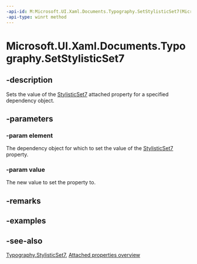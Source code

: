```yaml
---
-api-id: M:Microsoft.UI.Xaml.Documents.Typography.SetStylisticSet7(Microsoft.UI.Xaml.DependencyObject,System.Boolean)
-api-type: winrt method
---
```


<!-- Method syntax
public void SetStylisticSet7(Windows.UI.Xaml.DependencyObject element, System.Boolean value)
-->

# Microsoft.UI.Xaml.Documents.Typography.SetStylisticSet7

## -description
Sets the value of the [StylisticSet7](typography_stylisticset7.md) attached property for a specified dependency object.

## -parameters
### -param element
The dependency object for which to set the value of the [StylisticSet7](typography_stylisticset7.md) property.

### -param value
The new value to set the property to.

## -remarks

## -examples

## -see-also

[Typography.StylisticSet7](typography_stylisticset7.md), [Attached properties overview](/windows/uwp/xaml-platform/attached-properties-overview)
